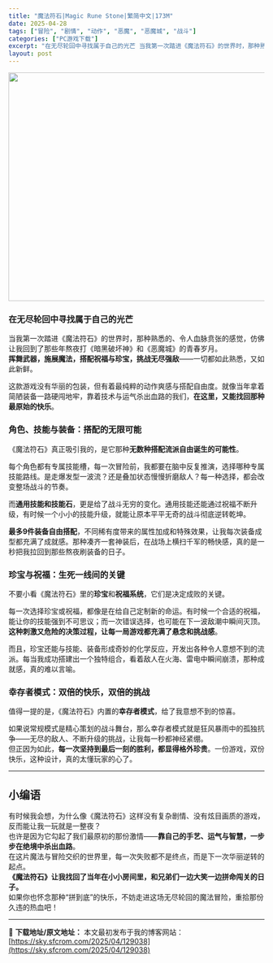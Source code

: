 ```yaml
---
title: "魔法符石|Magic Rune Stone|繁简中文|173M"
date: 2025-04-28
tags: ["冒险", "剧情", "动作", "恶魔", "恶魔城", "战斗"]
categories: ["PC游戏下载"]
excerpt: "在无尽轮回中寻找属于自己的光芒 当我第一次踏进《魔法符石》的世界时，那种熟悉的、令人血脉贲张的感觉，仿佛让我回到了那些年熬夜打《暗黑破坏神》和《恶魔城》的青春岁月。挥舞武器，施展魔法，搭配祝福与珍宝，挑战无尽强敌——一切都如此熟悉，又如此新鲜。 这款游戏没有华丽的包装，但有着最纯粹的动作爽感与搭配自&hellip;"
layout: post
---
```


<img class="aligncenter size-full wp-image-129039" src="https://sky.sfcrom.com/wp-content/uploads/2025/04/2025042802262478.webp" alt="" width="800" height="450" />
<h3 class="" data-start="169" data-end="192"><strong data-start="173" data-end="192">在无尽轮回中寻找属于自己的光芒</strong></h3>
<p class="" data-start="194" data-end="307">当我第一次踏进《魔法符石》的世界时，那种熟悉的、令人血脉贲张的感觉，仿佛让我回到了那些年熬夜打《暗黑破坏神》和《恶魔城》的青春岁月。<br data-start="260" data-end="263" /><strong data-start="263" data-end="291">挥舞武器，施展魔法，搭配祝福与珍宝，挑战无尽强敌</strong>——一切都如此熟悉，又如此新鲜。</p>
<p class="" data-start="309" data-end="392">这款游戏没有华丽的包装，但有着最纯粹的动作爽感与搭配自由度。就像当年拿着简陋装备一路硬闯地牢，靠着技术与运气杀出血路的我们，<strong data-start="371" data-end="391">在这里，又能找回那种最原始的快乐</strong>。</p>

<h3 class="" data-start="394" data-end="418"><strong data-start="398" data-end="418">角色、技能与装备：搭配的无限可能</strong></h3>
<p class="" data-start="420" data-end="457">《魔法符石》真正吸引我的，是它那种<strong data-start="437" data-end="456">无数种搭配流派自由诞生的可能性</strong>。</p>
<p class="" data-start="459" data-end="540">每个角色都有专属技能槽，每一次冒险前，我都要在脑中反复推演，选择哪种专属技能路线。是走爆发型一波流？还是叠加状态慢慢折磨敌人？每一种选择，都会改变整场战斗的节奏。</p>
<p class="" data-start="542" data-end="615">而<strong data-start="543" data-end="555">通用技能和技能石</strong>，更是给了战斗无穷的变化。通用技能还能通过祝福不断升级，有时候一个小小的技能升级，就能让原本平平无奇的战斗彻底逆转乾坤。</p>
<p class="" data-start="617" data-end="710"><strong data-start="617" data-end="631">最多9件装备自由搭配</strong>，不同稀有度带来的属性加成和特殊效果，让我每次装备成型都充满了成就感。那种凑齐一套神装后，在战场上横扫千军的畅快感，真的是一秒把我拉回到那些熬夜刷装备的日子。</p>

<h3 class="" data-start="712" data-end="734"><strong data-start="716" data-end="734">珍宝与祝福：生死一线间的关键</strong></h3>
<p class="" data-start="736" data-end="775">不要小看《魔法符石》里的<strong data-start="748" data-end="754">珍宝</strong>和<strong data-start="755" data-end="763">祝福系统</strong>，它们是决定成败的关键。</p>
<p class="" data-start="777" data-end="886">每一次选择珍宝或祝福，都像是在给自己定制新的命运。有时候一个合适的祝福，能让你的技能强到不可思议；而一次错误选择，也可能在下一波敌潮中瞬间灭顶。<br data-start="849" data-end="852" /><strong data-start="852" data-end="885">这种刺激又危险的决策过程，让每一局游戏都充满了悬念和挑战感</strong>。</p>
<p class="" data-start="888" data-end="970">而且，珍宝还能与技能、装备形成奇妙的化学反应，开发出各种令人意想不到的流派。每当我成功搭建出一个独特组合，看着敌人在火海、雷电中瞬间崩溃，那种成就感，真的难以言喻。</p>

<h3 class="" data-start="972" data-end="997"><strong data-start="976" data-end="997">幸存者模式：双倍的快乐，双倍的挑战</strong></h3>
<p class="" data-start="999" data-end="1036">值得一提的是，《魔法符石》内置的<strong data-start="1015" data-end="1024">幸存者模式</strong>，给了我意想不到的惊喜。</p>
<p class="" data-start="1038" data-end="1163">如果说常规模式是精心策划的战斗舞台，那么幸存者模式就是狂风暴雨中的孤独抗争——无尽的敌人、不断升级的挑战，让我每一秒都神经紧绷。<br data-start="1102" data-end="1105" />但正因为如此，<strong data-start="1112" data-end="1137">每一次坚持到最后一刻的胜利，都显得格外珍贵</strong>。一份游戏，双份快乐，这种设计，真的太懂玩家的心了。</p>


<hr class="" data-start="1165" data-end="1168" />

<h2 class="" data-start="1170" data-end="1176">小编语</h2>
<p class="" data-start="1178" data-end="1414">有时候我会想，为什么像《魔法符石》这样没有复杂剧情、没有炫目画质的游戏，反而能让我一玩就是一整夜？<br data-start="1227" data-end="1230" />也许是因为它勾起了我们最原初的那份激情——<strong data-start="1251" data-end="1279">靠自己的手艺、运气与智慧，一步步在绝境中杀出血路</strong>。<br data-start="1280" data-end="1283" />在这片魔法与冒险交织的世界里，每一次失败都不是终点，而是下一次华丽逆转的起点。<br data-start="1322" data-end="1325" /><strong data-start="1325" data-end="1367">《魔法符石》让我找回了当年在小小房间里，和兄弟们一边大笑一边拼命闯关的日子。</strong><br data-start="1367" data-end="1370" />如果你也怀念那种“拼到底”的快乐，不妨走进这场无尽轮回的魔法冒险，重拾那份久违的热血吧！</p>

---
📖 **下载地址/原文地址：** 本文最初发布于我的博客网站：[https://sky.sfcrom.com/2025/04/129038](https://sky.sfcrom.com/2025/04/129038)
